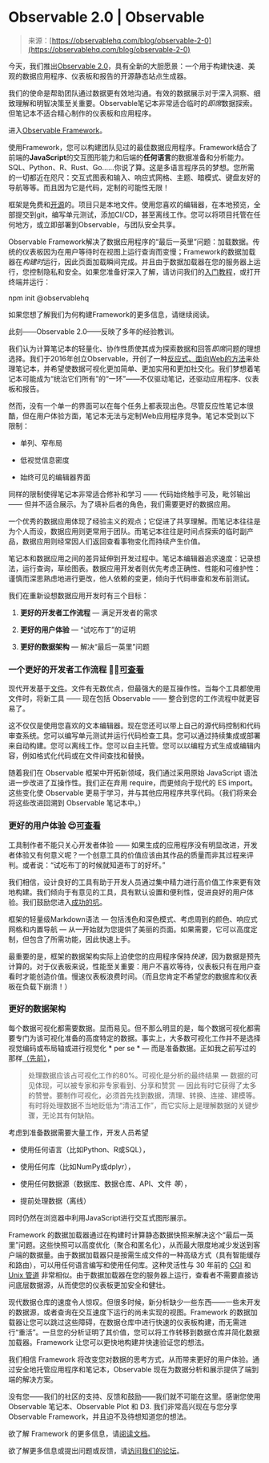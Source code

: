 <!--yml

category: 未分类

date: 2024-05-27 14:53:18

-->

# Observable 2.0 | Observable

> 来源：[https://observablehq.com/blog/observable-2-0](https://observablehq.com/blog/observable-2-0)

今天，我们推出[Observable 2.0](https://observablehq.com/product)，具有全新的大胆愿景：一个用于构建快速、美观的数据应用程序、仪表板和报告的开源静态站点生成器。

我们的使命是帮助团队通过数据更有效地沟通。有效的数据展示对于深入洞察、细致理解和明智决策至关重要。Observable笔记本非常适合临时的*即席*数据探索。但笔记本不适合精心制作的仪表板和应用程序。

进入[Observable Framework](https://observablehq.com/framework/)。

使用Framework，您可以构建团队见过的最佳数据应用程序。Framework结合了前端的**JavaScript**的交互图形能力和后端的**任何语言**的数据准备和分析能力。SQL、Python、R、Rust、Go……你说了算。这是多语言程序员的梦想。您所需的一切都近在咫尺：交互式图表和输入、响应式网格、主题、暗模式、键盘友好的导航等等。而且因为它是代码，定制的可能性无限！

框架是免费和[开源](https://github.com/observablehq/framework)的。项目只是本地文件。使用您喜欢的编辑器，在本地预览，全部提交到git，编写单元测试，添加CI/CD，甚至离线工作。您可以将项目托管在任何地方，或立即部署到Observable，与团队安全共享。

Observable Framework解决了数据应用程序的“最后一英里”问题：加载数据。传统的仪表板因为在用户等待时在视图上运行查询而变慢；Framework的数据加载器在*构建时*运行，因此页面加载瞬间完成。并且由于数据加载器在您的服务器上运行，您控制隐私和安全。如果您准备好深入了解，请访问我们的[入门教程](https://observablehq.com/framework/getting-started)，或打开终端并运行：

npm init @observablehq

如果您想了解我们为何构建Framework的更多信息，请继续阅读。

此刻——Observable 2.0——反映了多年的经验教训。

我们认为计算笔记本的轻量化、协作性质使其成为探索数据和回答*即席*问题的理想选择。我们于2016年创立Observable，开创了一种[反应式、面向Web的方法](https://medium.com/@mbostock/a-better-way-to-code-2b1d2876a3a0)来处理笔记本，并希望使数据可视化更加简单、更加实用和更加社交化。我们梦想着笔记本可能成为“统治它们所有”的“一环”——不仅驱动笔记，还驱动应用程序、仪表板和报告。

然而，没有一个单一的界面可以在每个任务上都表现出色。尽管反应性笔记本很酷，但在用户体验方面，笔记本无法与定制Web应用程序竞争。笔记本受到以下限制：

+   单列、窄布局

+   低视觉信息密度

+   始终可见的编辑器界面

同样的限制使得笔记本非常适合修补和学习 —— 代码始终触手可及，毗邻输出 —— 但并不适合展示。为了填补后者的角色，我们需要更好的数据应用。

一个优秀的数据应用体现了经验主义的观点；它促进了共享理解。而笔记本往往是为个人而设，数据应用则更常用于团队。而笔记本往往是时间点探索的临时副产品，数据应用则经常因人们返回查看事物变化而持续产生价值。

笔记本和数据应用之间的差异延伸到开发过程中。笔记本编辑器追求速度：记录想法，运行查询，草绘图表。数据应用开发者则优先考虑正确性、性能和可维护性：谨慎而深思熟虑地进行更改，他人依赖的变更，倾向于代码审查和发布前测试。

我们在重新设想数据应用开发时有三个目标：

1.  **更好的开发者工作流程** — 满足开发者的需求

1.  **更好的用户体验** — “试吃布丁”的证明

1.  **更好的数据架构** — 解决“最后一英里”问题

### 一个更好的开发者工作流程 **👩‍💻**[可查看](/blog/observable-2-0#a-better-developer-workflow)

现代开发基于[文件](https://stephango.com/file-over-app)。文件有无数优点，但最强大的是互操作性。当每个工具都使用文件时，将新工具 —— 现在包括 Observable —— 整合到您的工作流程中就更容易了。

这不仅仅是使用您喜欢的文本编辑器。现在您还可以带上自己的源代码控制和代码审查系统。您可以编写单元测试并运行代码检查工具。您可以通过持续集成或部署来自动构建。您可以离线工作。您可以自主托管。您可以以编程方式生成或编辑内容，例如格式化代码或在文件间查找和替换。

随着我们在 Observable 框架中开拓新领域，我们通过采用原始 JavaScript 语法进一步改进了互操作性。我们正在弃用 require，而更倾向于现代的 ES import。这些变化使 Observable 更易于学习，并与其他应用程序共享代码。（我们将来会将这些改进回溯到 Observable 笔记本中。）

### **更好的用户体验 😍**[可查看](/blog/observable-2-0#a-better-user-experience)

工具制作者不能只关心开发者体验 —— 如果生成的应用程序没有明显改进，开发者体验又有何意义呢？一个创意工具的价值应该由其作品的质量而非其过程来评判。或者说：“试吃布丁的时候就知道布丁的好坏。”

我们相信，设计良好的工具有助于开发人员通过集中精力进行高价值工作来更有效地构建。我们倾向于有意见的工具，具有默认设置和便利性，促进良好的用户体验。我们鼓励您进入[成功的坑](https://blog.codinghorror.com/falling-into-the-pit-of-success/)。

框架的轻量级Markdown语法 — 包括浅色和深色模式、考虑周到的颜色、响应式网格和内置导航 — 从一开始就为您提供了美丽的页面。如果需要，它可以高度定制，但包含了所需功能，因此快速上手。

最重要的是，框架的数据架构实际上迫使您的应用程序保持*快速*，因为数据是预先计算的。对于仪表板来说，性能至关重要：用户不喜欢等待，仪表板只有在用户查看时才能创造价值。慢速仪表板浪费时间。（而且您肯定不希望您的数据库和仪表板在负载下崩溃！）

### 更好的数据架构[](/blog/observable-2-0#a-better-data-architecture)

每个数据可视化都需要数据。显而易见。但不那么明显的是，每个数据可视化都需要专门为该可视化准备的高度特定的数据。事实上，大多数可视化工作并不是选择视觉编码或布局轴或进行视觉化 * per se * — 而是准备数据。正如我之前写过的那样[（先前）](https://observablehq.com/@mbostock/10-years-of-open-source-visualization)，

> 处理数据应该占可视化工作的80%。可视化是分析的最终结果 — 数据的可见体现，可以被专家和非专家看到、分享和赞赏 — 因此有时它获得了太多的赞誉。要制作可视化，必须首先找到数据，清理、转换、连接、建模等。有时将处理数据不当地贬低为“清洁工作”，而它实际上是理解数据的关键步骤，无论其有何缺陷。

考虑到准备数据需要大量工作，开发人员希望

+   使用任何语言（比如Python、R或SQL），

+   使用任何库（比如NumPy或dplyr），

+   使用任何数据源（数据库、数据仓库、API、文件 *等*），

+   提前处理数据（离线）

同时仍然在浏览器中利用JavaScript进行交互式图形展示。

Framework 的数据加载器通过在构建时计算静态数据快照来解决这个“最后一英里”问题。这些快照可以高度优化（聚合和匿名化），从而最大限度地减少发送到客户端的数据量。由于数据加载器只是按需生成文件的一种高级方式（具有智能缓存和路由），可以用任何语言编写和使用任何库。这种灵活性与 30 年前的 [CGI](https://zh.wikipedia.org/wiki/通用网关接口) 和 [Unix 管道](https://zh.wikipedia.org/wiki/管道_(Unix)) 非常相似。由于数据加载器在您的服务器上运行，查看者不需要直接访问底层数据源，从而使您的仪表板更加安全和健壮。

现代数据仓库的速度令人惊叹。但很多时候，新分析缺少一些东西——一些未开发的数据源，或者查询在交互速度下运行的尚未实现的视图。Framework 的数据加载器让您可以跳过这些障碍，在数据仓库中进行快速的仪表板构建，而无需进行“重活”。一旦您的分析证明了其价值，您可以将工作转移到数据仓库并简化数据加载器。Framework 让您可以更快地构建并快速验证您的想法。

我们相信 Framework 将改变您对数据的思考方式，从而带来更好的用户体验。通过安全地托管应用程序和笔记本，Observable 现在为数据分析和展示提供了端到端的解决方案。

没有您——我们的社区的支持、反馈和鼓励——我们就不可能在这里。感谢您使用 Observable 笔记本、Observable Plot 和 D3\. 我们非常高兴现在与您分享 Observable Framework，并且迫不及待想知道您的想法。

欲了解 Framework 的更多信息，请[阅读文档](https://observablehq.com/framework/)。

欲了解更多信息或提出问题或反馈，请[访问我们的论坛](https://talk.observablehq.com/latest)。
